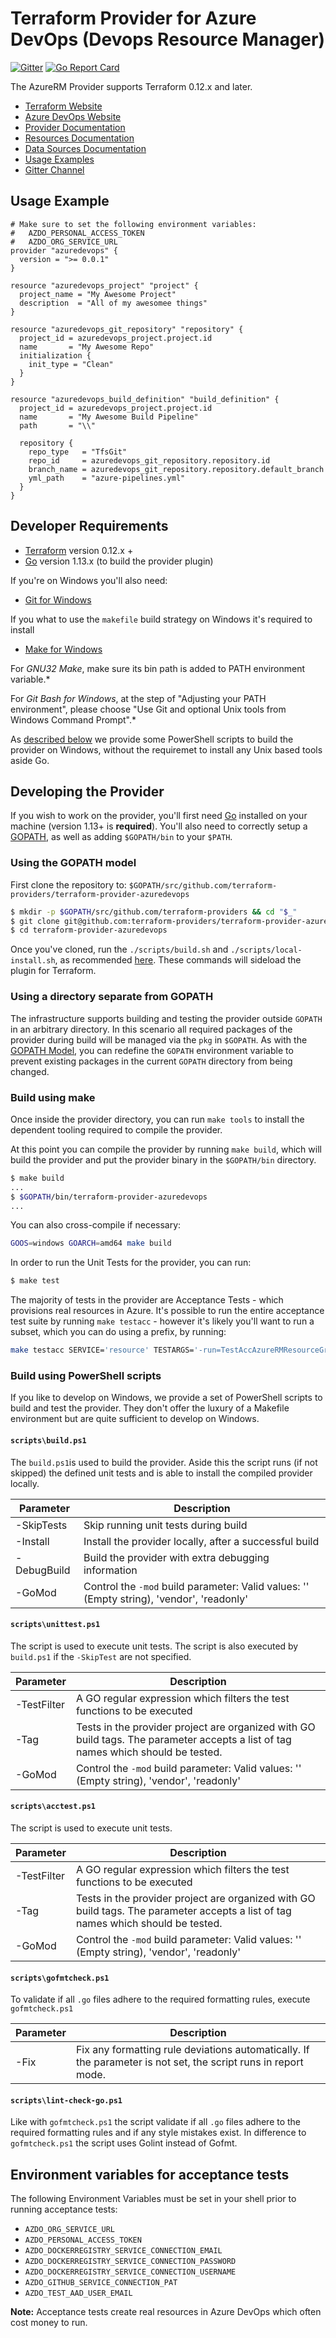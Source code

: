 # Terraform Provider for Azure DevOps (Devops Resource Manager)

[![Gitter](https://badges.gitter.im/terraform-provider-azuredevops/community.svg)](https://gitter.im/terraform-provider-azuredevops/community?utm_source=badge&utm_medium=badge&utm_campaign=pr-badge)
[![Go Report Card](https://goreportcard.com/badge/github.com/terraform-providers/terraform-provider-azuredevops)](https://goreportcard.com/report/github.com/terraform-providers/terraform-provider-azuredevops)

The AzureRM Provider supports Terraform 0.12.x and later.

* [Terraform Website](https://www.terraform.io)
* [Azure DevOps Website](https://azure.microsoft.com/en-us/services/devops/)
* [Provider Documentation](./website/docs/index.html.markdown)
* [Resources Documentation](./website/docs/r/)
* [Data Sources Documentation](./website/docs/d/)
* [Usage Examples](./examples/)
* [Gitter Channel](https://gitter.im/terraform-provider-azuredevops/community)

## Usage Example

```hcl
# Make sure to set the following environment variables:
#   AZDO_PERSONAL_ACCESS_TOKEN
#   AZDO_ORG_SERVICE_URL
provider "azuredevops" {
  version = ">= 0.0.1"
}

resource "azuredevops_project" "project" {
  project_name = "My Awesome Project"
  description  = "All of my awesomee things"
}

resource "azuredevops_git_repository" "repository" {
  project_id = azuredevops_project.project.id
  name       = "My Awesome Repo"
  initialization {
    init_type = "Clean"
  }
}

resource "azuredevops_build_definition" "build_definition" {
  project_id = azuredevops_project.project.id
  name       = "My Awesome Build Pipeline"
  path       = "\\"

  repository {
    repo_type   = "TfsGit"
    repo_id     = azuredevops_git_repository.repository.id
    branch_name = azuredevops_git_repository.repository.default_branch
    yml_path    = "azure-pipelines.yml"
  }
}
```

## Developer Requirements

* [Terraform](https://www.terraform.io/downloads.html) version 0.12.x +
* [Go](https://golang.org/doc/install) version 1.13.x (to build the provider plugin)

If you're on Windows you'll also need:
* [Git for Windows](https://git-scm.com/download/win)

If you what to use the `makefile` build strategy on Windows it's required to install

* [Make for Windows](http://gnuwin32.sourceforge.net/packages/make.htm)

For *GNU32 Make*, make sure its bin path is added to PATH environment variable.*

For *Git Bash for Windows*, at the step of "Adjusting your PATH environment", please choose "Use Git and optional Unix tools from Windows Command Prompt".*

As [described below](#build-using-powerShell-scripts) we provide some PowerShell scripts to build the provider on Windows, without the requiremet to install any Unix based tools aside Go.

## Developing the Provider

If you wish to work on the provider, you'll first need [Go](http://www.golang.org) installed on your machine (version 1.13+ is **required**). You'll also need to correctly setup a [GOPATH](http://golang.org/doc/code.html#GOPATH), as well as adding `$GOPATH/bin` to your `$PATH`.

### Using the GOPATH model

First clone the repository to: `$GOPATH/src/github.com/terraform-providers/terraform-provider-azuredevops`

```sh
$ mkdir -p $GOPATH/src/github.com/terraform-providers && cd "$_"
$ git clone git@github.com:terraform-providers/terraform-provider-azuredevops.git
$ cd terraform-provider-azuredevops
```

Once you've cloned, run the `./scripts/build.sh` and `./scripts/local-install.sh`, as recommended [here](https://github.com/terraform-providers/terraform-provider-azuredevops/blob/master/docs/contributing.md#3-build--install-provider).
These commands will sideload the plugin for Terraform.

### Using a directory separate from GOPATH

The infrastructure supports building and testing the provider outside `GOPATH` in an arbitrary directory.
In this scenario all required packages of the provider during build will be managed via the `pkg` in `$GOPATH`. As with the [GOPATH Model](#using-the-gopath-model), you can redefine the `GOPATH` environment variable to prevent existing packages in the current `GOPATH` directory from being changed.

### Build using make

Once inside the provider directory, you can run `make tools` to install the dependent tooling required to compile the provider.

At this point you can compile the provider by running `make build`, which will build the provider and put the provider binary in the `$GOPATH/bin` directory.

```sh
$ make build
...
$ $GOPATH/bin/terraform-provider-azuredevops
...
```

You can also cross-compile if necessary:

```sh
GOOS=windows GOARCH=amd64 make build
```

In order to run the Unit Tests for the provider, you can run:

```sh
$ make test
```

The majority of tests in the provider are Acceptance Tests - which provisions real resources in Azure. It's possible to run the entire acceptance test suite by running `make testacc` - however it's likely you'll want to run a subset, which you can do using a prefix, by running:

```sh
make testacc SERVICE='resource' TESTARGS='-run=TestAccAzureRMResourceGroup' TESTTIMEOUT='60m'
```

### Build using PowerShell scripts

If you like to develop on Windows, we provide a set of PowerShell scripts to build and test the provider.
They don't offer the luxury of a Makefile environment but are quite sufficient to develop on Windows.

#### `scripts\build.ps1`

The `build.ps1`is used to build the provider. Aside this the script runs (if not skipped) the defined unit tests and is able to install the compiled provider locally.

| Parameter   | Description                                                                               |
|-------------|-------------------------------------------------------------------------------------------|
| -SkipTests  | Skip running unit tests during build                                                      |
| -Install    | Install the provider locally, after a successful build                                    |
| -DebugBuild | Build the provider with extra debugging information                                       |
| -GoMod      | Control the `-mod` build parameter: Valid values: '' (Empty string), 'vendor', 'readonly' |

#### `scripts\unittest.ps1`

The script is used to execute unit tests. The script is also executed by `build.ps1` if the `-SkipTest` are not specified.

| Parameter   | Description                                                                                                                       |
|-------------|-----------------------------------------------------------------------------------------------------------------------------------|
| -TestFilter | A GO regular expression which filters the test functions to be executed                                                           |
| -Tag        | Tests in the provider project are organized with GO build tags. The parameter accepts a list of tag names which should be tested. |
| -GoMod      | Control the `-mod` build parameter: Valid values: '' (Empty string), 'vendor', 'readonly'                                         |

#### `scripts\acctest.ps1`

The script is used to execute unit tests.

| Parameter   | Description                                                                                                                       |
|-------------|-----------------------------------------------------------------------------------------------------------------------------------|
| -TestFilter | A GO regular expression which filters the test functions to be executed                                                           |
| -Tag        | Tests in the provider project are organized with GO build tags. The parameter accepts a list of tag names which should be tested. |
| -GoMod      | Control the `-mod` build parameter: Valid values: '' (Empty string), 'vendor', 'readonly'                                         |

#### `scripts\gofmtcheck.ps1`

To validate if all `.go` files adhere to the required formatting rules, execute `gofmtcheck.ps1`

| Parameter | Description                                                                                                    |
|-----------|----------------------------------------------------------------------------------------------------------------|
| -Fix      | Fix any formatting rule deviations automatically. If the parameter is not set, the script runs in report mode. |

#### `scripts\lint-check-go.ps1`

Like with `gofmtcheck.ps1` the script validate if all `.go` files adhere to the required formatting rules and if any style mistakes exist. In difference to `gofmtcheck.ps1` the script uses Golint instead of Gofmt.

## Environment variables for acceptance tests

The following Environment Variables must be set in your shell prior to running acceptance tests:

- `AZDO_ORG_SERVICE_URL`
- `AZDO_PERSONAL_ACCESS_TOKEN`
- `AZDO_DOCKERREGISTRY_SERVICE_CONNECTION_EMAIL`
- `AZDO_DOCKERREGISTRY_SERVICE_CONNECTION_PASSWORD`
- `AZDO_DOCKERREGISTRY_SERVICE_CONNECTION_USERNAME`
- `AZDO_GITHUB_SERVICE_CONNECTION_PAT`
- `AZDO_TEST_AAD_USER_EMAIL`

**Note:** Acceptance tests create real resources in Azure DevOps which often cost money to run.
